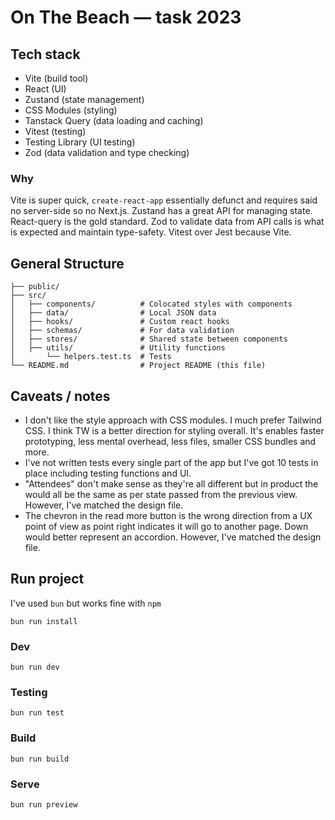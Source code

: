 # On The Beach — task 2023

## Tech stack
- Vite (build tool)
- React (UI)
- Zustand (state management)
- CSS Modules (styling)
- Tanstack Query (data loading and caching)
- Vitest (testing)
- Testing Library (UI testing) 
- Zod (data validation and type checking)

### Why
Vite is super quick, `create-react-app` essentially defunct and requires said no server-side so no Next.js. Zustand has a great API for managing state. React-query is the gold standard. Zod to validate data from API calls is what is expected and maintain type-safety. Vitest over Jest because Vite.

## General Structure

```
├── public/
├── src/
│   ├── components/          # Colocated styles with components
│   ├── data/                # Local JSON data
│   ├── hooks/               # Custom react hooks
│   ├── schemas/             # For data validation
│   ├── stores/              # Shared state between components
│   ├── utils/               # Utility functions
│       └── helpers.test.ts  # Tests
└── README.md                # Project README (this file)
```

## Caveats / notes

- I don't like the style approach with CSS modules. I much prefer Tailwind CSS. I think TW is a better direction for styling overall. It's enables faster prototyping, less mental overhead, less files, smaller CSS bundles and more.
- I've not written tests every single part of the app but I've got 10 tests in place including testing functions and UI.
- "Attendees" don't make sense as they're all different but in product the would all be the same as per state passed from the previous view. However, I've matched the design file.
- The chevron in the read more button is the wrong direction from a UX point of view as point right indicates it will go to another page. Down would better represent an accordion. However, I've matched the design file.

## Run project

I've used `bun` but works fine with `npm`

```
bun run install
```

### Dev

```
bun run dev
```

### Testing

```
bun run test
```

### Build

```
bun run build
```

### Serve

```
bun run preview
```